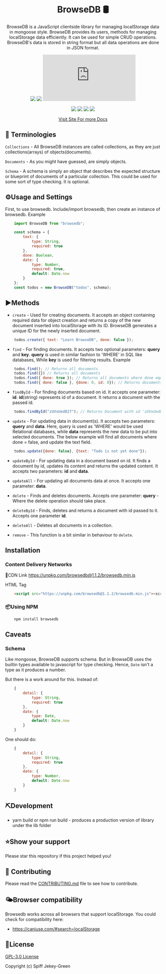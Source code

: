 
<div align="center">
<h1>BrowseDB 🛢️</h1>

BrowseDB is a JavaScript clientside library for managing localStorage data in mongoose style. BrowseDB provides its users, methods for managing localStorage data efficiently. It can be used for simple CRUD operations. BrowseDB's data is stored in string format but all data operations are done in JSON format.

![](https://img.shields.io/github/license/SpiffGreen/browsedb) ![](https://img.shields.io/npm/v/browsedb) ![](https://img.shields.io/github/size/spiffgreen/browsedb/browsedb.js)

![](https://img.shields.io/github/languages/top/spiffgreen/browsedb) ![](https://img.shields.io/github/forks/SpiffGreen/browsedb) ![](https://img.shields.io/github/issues/SpiffGreen/browsedb) ![](https://img.shields.io/github/issues/SpiffGreen/browsedb)


[Visit Site For more Docs](https://spiffgreen.github.io/browsedb-js/)
</div>

<!-- ![](https://raw.githubusercontent.com/SpiffGreen/browsedb/main/public/screenshot.PNG) -->

## 📕 Terminologies
`Collections` - All BrowseDB instances are called collections, as they are just collections(arrays) of objects(documents).

`Documents` - As you might have guessed, are simply objects.

`Schema` - A schema is simply an object that describes the expected structure or blueprint of documents of a particular collection. This could be used for some sort of type checking. It is optional.

## ⚙️Usage and Settings
First, to use browsedb. Include/import browsedb, then create an instance of browsedb. Example
```javascript
    import BrowseDB from "browsedb";

    const schema = {
        text: {
            type: String,
            required: true
        },
        done: Boolean,
        date: {
            type: Number,
            required: true,
            default: Date.now
        }
    };
    const todos = new BrowseDB("todos", schema);
```

## ▶️Methods
* `create` - Used for creating documents. It accepts an object containing required data for object creation and returns a copy of the new document inserted into localStorage with its ID. BrowseDB generates a unique ID for the newly inserted document.
```javascript
    todos.create({ text: "Learn BrowseDB", done: false });
```

* `find` - For finding documents. It accepts two optional parameters: __query__ and __key__. __query__ is used in similar fashion to 'WHERE' in SQL like databases, While __key__ is used for filtering results. Example
```javascript
    todos.find(); // Returns all documents
    todos.find({}) // Returns all documents
    todos.find({ done: true }); // Returns all documents where done equal true
    todos.find({ done: false }, {done: 0, id: 0}); // Returns documents where done equal false but doesn't show done and id's of each document.
```

* `findById` - For finding documents based on id. It accepts one parameter: __id__. __id__(string) represents id of a document. It returns a document with the passed id.
```javascript
    todos.findById("zUVxUed827"); // Returns Document with id 'zUVxUed827'
```

* `update` - For updating data in document(s). It accepts two parameters: __query__ and __data__. Here, query is used as 'WHERE' would be used Relational databases, while __data__ represents the new data to be put into selected documents. The below example will find all documents where done = false, and update the text field.
```javascript
    todos.update({done: false}, {text: "Todo is not yet done"});
```

* `updateById` - For updating data in a document based on id. It finds a document by id, updates its content and returns the updated content. It accepts two parameters: __id__ and __data__.

* `updateAll` - For updating all documents data at once. It accepts one parameter: __data__.

* `delete` - Finds and deletes documents. Accepts one parameter: __query__ - Where the delete operation should take place.

* `deleteById` - Finds, deletes and returns a document with id passed to it. Accepts one parameter __id__.

* `deleteAll` - Deletes all documents in a collection.

* `remove`  - This function is a bit similar in behaviour to `delete`.

## Installation
### Content Delivery Networks
🚀CDN Link   https://unpkg.com/browsedb@1.1.2/browsedb.min.js

HTML Tag
```html
    <script src="https://unpkg.com/browsedb@1.1.2/browsedb.min.js"><script>
```

### 📦Using NPM
```bash
    npm install browsedb
```

## Caveats
### Schema
Like mongoose, BrowseDB supports schema. But in BrowseDB uses the builtin types available to javascript for type checking. Hence, `Date` isn't a type as it produces a number.

But there is a work around for this. Instead of:
```javascript
    {
        detail: {
            type: String,
            required: true
        },
        date: {
            type: Date,
            default: Date.now
        }
    }
```
One should do:
```javascript
    {
        detail: {
            type: String,
            required: true
        },
        date: {
            type: Number,
            default: Date.now
        }
    }
```

## ⛏️Development
*   yarn build or npm run build - produces a production version of library under the lib folder

## ⭐️Show your support
Please star this repository if this project helped you!

## 👋 Contributing
Please read the [CONTRIBUTING.md](./CONTRIBUTING.md) file to see how to contribute.

## 🌤️Browser compatibility
Browsedb works across all browsers that support localStorage.
You could check for compatibility here:
*   https://caniuse.com/#search=localStorage

## 📄License
[GPL-3.0 License](./LICENSE)

Copyright (c) Spiff Jekey-Green
